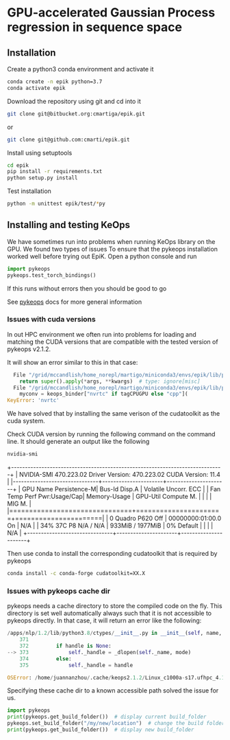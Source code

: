 # GPU-accelerated Gaussian Process regression in sequence space


## Installation

Create a python3 conda environment and activate it

```bash
conda create -n epik python=3.7
conda activate epik
```

Download the repository using git and cd into it

```bash
git clone git@bitbucket.org:cmartiga/epik.git
```

or
```bash
git clone git@github.com:cmarti/epik.git
```

Install using setuptools
```bash
cd epik
pip install -r requirements.txt
python setup.py install
```

Test installation

```bash
python -m unittest epik/test/*py
```

## Installing and testing KeOps

We have sometimes run into problems when running KeOps library on the GPU. We found two types of issues
To ensure that the pykeops installation worked well before trying out EpiK. Open a python console and run

```python
import pykeops
pykeops.test_torch_bindings()
```

If this runs without errors then you should be good to go

See [pykeops](https://www.kernel-operations.io/keops/python/installation.html) docs for more general information

### Issues with cuda versions

In out HPC environment we often run into problems for loading and matching the CUDA versions that are compatible with the tested version of pykeops v2.1.2.

It will show an error similar to this in that case:

```python
  File "/grid/mccandlish/home_norepl/martigo/miniconda3/envs/epik/lib/python3.8/site-packages/torch/autograd/function.py", line 506, in apply
    return super().apply(*args, **kwargs)  # type: ignore[misc]
  File "/grid/mccandlish/home_norepl/martigo/miniconda3/envs/epik/lib/python3.8/site-packages/pykeops/torch/generic/generic_red.py", line 77, in forward
    myconv = keops_binder["nvrtc" if tagCPUGPU else "cpp"](
KeyError: 'nvrtc'
```

We have solved that by installing the same verison of the cudatoolkit as the cuda system.

Check CUDA version by running the following command on the command line. It should generate an output like the following
```bash
nvidia-smi
```
+-----------------------------------------------------------------------------+
| NVIDIA-SMI 470.223.02   Driver Version: 470.223.02   CUDA Version: 11.4     |
|-------------------------------+----------------------+----------------------+
| GPU  Name        Persistence-M| Bus-Id        Disp.A | Volatile Uncorr. ECC |
| Fan  Temp  Perf  Pwr:Usage/Cap|         Memory-Usage | GPU-Util  Compute M. |
|                               |                      |               MIG M. |
|===============================+======================+======================|
|   0  Quadro P620         Off  | 00000000:01:00.0  On |                  N/A |
| 34%   37C    P8    N/A /  N/A |    933MiB /  1977MiB |      0%      Default |
|                               |                      |                  N/A |
+-------------------------------+----------------------+----------------------+

Then use conda to install the corresponding cudatoolkit that is required by pykeops

```bash
conda install -c conda-forge cudatoolkit=XX.X
```

### Issues with pykeops cache dir

pykeops needs a cache directory to store the compiled code on the fly. This directory is set well automatically always such that it is not accessible to pykeops directly. In that case, it will return an error like the following:

```python
/apps/nlp/1.2/lib/python3.8/ctypes/__init__.py in __init__(self, name, mode, handle, use_errno, use_last_error, winmode)
    371 
    372         if handle is None:
--> 373             self._handle = _dlopen(self._name, mode)
    374         else:
    375             self._handle = handle

OSError: /home/juannanzhou/.cache/keops2.1.2/Linux_c1000a-s17.ufhpc_4.18.0-477.27.1.el8_8.x86_64_p3.8.12_CUDA_VISIBLE_DEVICES_2_3/nvrtc_jit.so: cannot open shared object file: No such file or directory
```

Specifying these cache dir to a known accessible path solved the issue for us.

```python
import pykeops
print(pykeops.get_build_folder())  # display current build_folder
pykeops.set_build_folder("/my/new/location")  # change the build folder
print(pykeops.get_build_folder())  # display new build_folder
```




